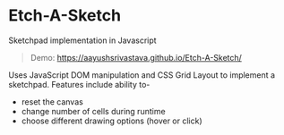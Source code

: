 # Etch-A-Sketch
Sketchpad implementation in Javascript

>Demo: https://aayushsrivastava.github.io/Etch-A-Sketch/

Uses JavaScript DOM manipulation and CSS Grid Layout to implement a sketchpad. Features include ability to-
* reset the canvas
* change number of cells during runtime
* choose different drawing options (hover or click)
